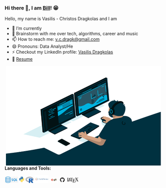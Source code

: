 ### Hi there 👋, I am [Bill](https://github.com/VC-D)! 😁
<!--
**VC-D/VC-D** is a ✨ _special_ ✨ repository because its `README.md` (this file) appears on your GitHub profile.
Here are some ideas to get you started:

- 🔭 I’m currently working on ...
- 🌱 I’m currently learning ...
- 👯 I’m looking to collaborate on ...
- 🤔 I’m looking for help with ...
- 💬 Ask me about ...
- 📫 How to reach me: ...
- 😄 Pronouns: ...
- ⚡ Fun fact: ...
- 🤔 I’m looking for help with Statistics
- 👯 I’m looking to collaborate on ...
-->

Hello, my name is Vasilis - Christos Dragkolas and I am

- 🔭 I’m currently 
- 💬 Brainstorm with me over tech, algorithms, career and music 
- 📫 How to reach me: v.c.dragk@gmail.com
- 😄 Pronouns: Data Analyst/He
- ⚡ Checkout my LinkedIn profile: [Vasilis Dragkolas](https://www.linkedin.com/in/dragkolas)
- 📝 [Resume](CV_.pdf)

<img align="right" alt="GIF" src="img/codegif.gif?raw=true" width="500" height="320" />

**Languages and Tools:** 

<code><img height="20" src="img/sql.jpg"></code>
<code><img height="20" src="img/python.png"></code>
<code><img height="20" src="img/r.png"></code>
<code><img height="25" src="img/tableau.jpg"></code>
<code><img height="20" src="img/git.jpg"></code>
<code><img height="20" src="img/github.png"></code>
<code><img height="20" width="40" src="img/latex.png"></code>
